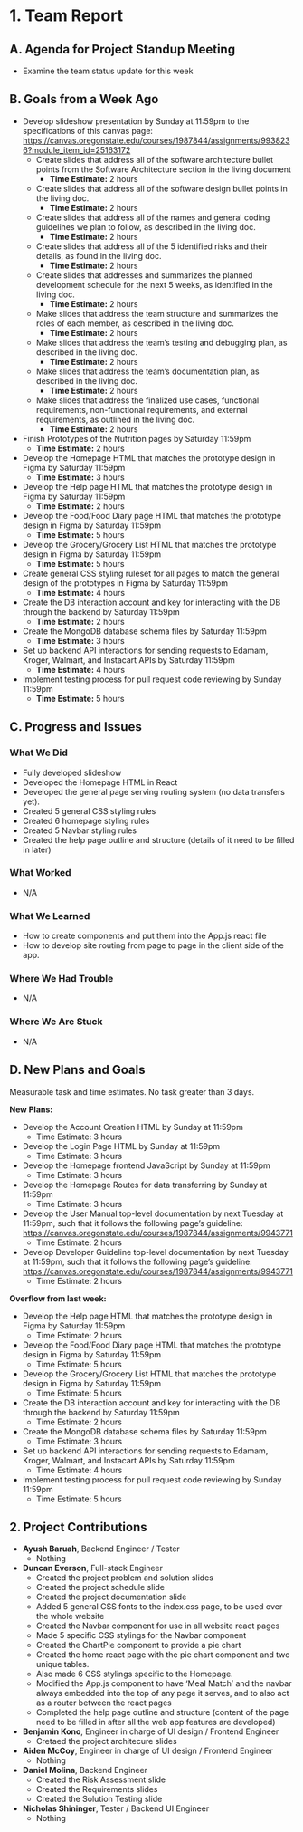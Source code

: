 # 1. Team Report

## A. Agenda for Project Standup Meeting
- Examine the team status update for this week

## B. Goals from a Week Ago
- Develop slideshow presentation by Sunday at 11:59pm to the specifications of this canvas page: https://canvas.oregonstate.edu/courses/1987844/assignments/9938236?module_item_id=25163172
  - Create slides that address all of the software architecture bullet points from the Software Architecture section in the living document
    - **Time Estimate:** 2 hours
  - Create slides that address all of the software design bullet points in the living doc.
    - **Time Estimate:** 2 hours
  - Create slides that address all of the names and general coding guidelines we plan to follow, as described in the living doc.
    - **Time Estimate:** 2 hours
  - Create slides that address all of the 5 identified risks and their details, as found in the living doc.
    - **Time Estimate:** 2 hours
  - Create slides that addresses and summarizes the planned development schedule for the next 5 weeks, as identified in the living doc.
    - **Time Estimate:** 2 hours
  - Make slides that address the team structure and summarizes the roles of each member, as described in the living doc.
    - **Time Estimate:** 2 hours
  - Make slides that address the team’s testing and debugging plan, as described in the living doc.
    - **Time Estimate:** 2 hours
  - Make slides that address the team’s documentation plan, as described in the living doc.
    - **Time Estimate:** 2 hours
  - Make slides that address the finalized use cases, functional requirements, non-functional requirements, and external requirements, as outlined in the living doc.
    - **Time Estimate:** 2 hours
- Finish Prototypes of the Nutrition pages by Saturday 11:59pm
  - **Time Estimate:** 2 hours
- Develop the Homepage HTML that matches the prototype design in Figma by Saturday 11:59pm
  - **Time Estimate:** 3 hours
- Develop the Help page HTML that matches the prototype design in Figma by Saturday 11:59pm
  - **Time Estimate:** 2 hours
- Develop the Food/Food Diary page HTML that matches the prototype design in Figma by Saturday 11:59pm
  - **Time Estimate:** 5 hours
- Develop the Grocery/Grocery List HTML that matches the prototype design in Figma by Saturday 11:59pm
  - **Time Estimate:** 5 hours
- Create general CSS styling ruleset for all pages to match the general design of the prototypes in Figma by Saturday 11:59pm
  - **Time Estimate:** 4 hours
- Create the DB interaction account and key for interacting with the DB through the backend by Saturday 11:59pm
  - **Time Estimate:** 2 hours
- Create the MongoDB database schema files by Saturday 11:59pm
  - **Time Estimate:** 3 hours
- Set up backend API interactions for sending requests to Edamam, Kroger, Walmart, and Instacart APIs by Saturday 11:59pm
  - **Time Estimate:** 4 hours
- Implement testing process for pull request code reviewing by Sunday 11:59pm
  - **Time Estimate:** 5 hours

## C. Progress and Issues

### What We Did
- Fully developed slideshow
- Developed the Homepage HTML in React
- Developed the general page serving routing system (no data transfers yet).
- Created 5 general CSS styling rules
- Created 6 homepage styling rules
- Created 5 Navbar styling rules
- Created the help page outline and structure (details of it need to be filled in later)

### What Worked
- N/A

### What We Learned
- How to create components and put them into the App.js react file
- How to develop site routing from page to page in the client side of the app.

### Where We Had Trouble
- N/A

### Where We Are Stuck
- N/A

## D. New Plans and Goals
Measurable task and time estimates. No task greater than 3 days.

**New Plans:**
- Develop the Account Creation HTML by Sunday at 11:59pm
  - Time Estimate: 3 hours
- Develop the Login Page HTML by Sunday at 11:59pm
  - Time Estimate: 3 hours
- Develop the Homepage frontend JavaScript by Sunday at 11:59pm
  - Time Estimate: 3 hours
- Develop the Homepage Routes for data transferring by Sunday at 11:59pm
  - Time Estimate: 3 hours
- Develop the User Manual top-level documentation by next Tuesday at 11:59pm, such that it follows the following page’s guideline: https://canvas.oregonstate.edu/courses/1987844/assignments/9943771
  - Time Estimate: 2 hours
- Develop Developer Guideline top-level documentation by next Tuesday at 11:59pm, such that it follows the following page’s guideline: https://canvas.oregonstate.edu/courses/1987844/assignments/9943771
  - Time Estimate: 2 hours

**Overflow from last week:**
- Develop the Help page HTML that matches the prototype design in Figma by Saturday 11:59pm
  - Time Estimate: 2 hours
- Develop the Food/Food Diary page HTML that matches the prototype design in Figma by Saturday 11:59pm
  - Time Estimate: 5 hours
- Develop the Grocery/Grocery List HTML that matches the prototype design in Figma by Saturday 11:59pm
  - Time Estimate: 5 hours
- Create the DB interaction account and key for interacting with the DB through the backend by Saturday 11:59pm
  - Time Estimate: 2 hours
- Create the MongoDB database schema files by Saturday 11:59pm
  - Time Estimate: 3 hours
- Set up backend API interactions for sending requests to Edamam, Kroger, Walmart, and Instacart APIs by Saturday 11:59pm
  - Time Estimate: 4 hours
- Implement testing process for pull request code reviewing by Sunday 11:59pm
  - Time Estimate: 5 hours

## 2. Project Contributions
- **Ayush Baruah**, Backend Engineer / Tester  
  - Nothing
- **Duncan Everson**, Full-stack Engineer  
  - Created the project problem and solution slides
  - Created the project schedule slide
  - Created the project documentation slide
  - Added 5 general CSS fonts to the index.css page, to be used over the whole website
  - Created the Navbar component for use in all website react pages
  - Made 5 specific CSS stylings for the Navbar component
  - Created the ChartPie component to provide a pie chart
  - Created the home react page with the pie chart component and two unique tables.
  - Also made 6 CSS stylings specific to the Homepage.
  - Modified the App.js component to have ‘Meal Match’ and the navbar always embedded into the top of any page it serves, and to also act as a router between the react pages
  - Completed the help page outline and structure (content of the page need to be filled in after all the web app features are developed)
- **Benjamin Kono**, Engineer in charge of UI design / Frontend Engineer  
  - Cretaed the project architecure slides
- **Aiden McCoy**, Engineer in charge of UI design / Frontend Engineer  
  - Nothing
- **Daniel Molina**, Backend Engineer  
  - Created the Risk Assessment slide
  - Created the Requirements slides
  - Created the Solution Testing slide
- **Nicholas Shininger**, Tester / Backend UI Engineer  
  - Nothing
